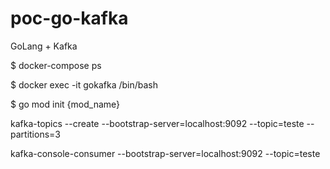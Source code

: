 # poc-go-kafka
GoLang + Kafka

$ docker-compose ps

$ docker exec -it gokafka /bin/bash

$ go mod init {mod_name}

kafka-topics --create --bootstrap-server=localhost:9092 --topic=teste --partitions=3

kafka-console-consumer --bootstrap-server=localhost:9092 --topic=teste